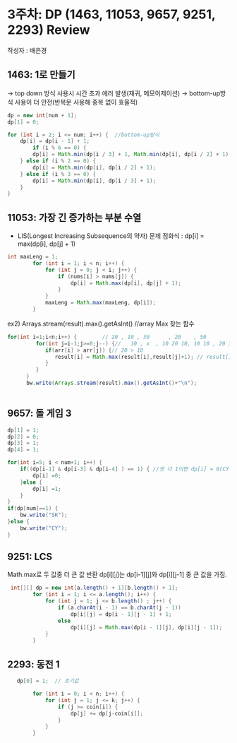 # 3주차: DP (1463, 11053, 9657, 9251, 2293) Review


작성자 : 배은경


## 1463:  1로 만들기

→ top down 방식 사용시 시간 초과 에러 발생(재귀, 메모이제이션)
→ bottom-up방식 사용이 더 안전(반복문 사용해 중복 없이 효율적)

```java
dp = new int[num + 1]; 
dp[1] = 0;

for (int i = 2; i <= num; i++) {  //bottom-up방식
	dp[i] = dp[i - 1] + 1;
        if (i % 6 == 0) {
		dp[i] = Math.min(dp[i / 3] + 1, Math.min(dp[i], dp[i / 2] + 1));
	} else if (i % 2 == 0) {
		dp[i] = Math.min(dp[i], dp[i / 2] + 1);
	} else if (i % 3 == 0) {
		dp[i] = Math.min(dp[i], dp[i / 3] + 1);
	}
}
```

## 11053: 가장 긴 증가하는 부분 수열
- LIS(Longest Increasing Subsequence의 약자) 문제
점화식 : dp[i] = max(dp[i], dp[j] + 1)
```java
int maxLeng = 1;
		for (int i = 1; i < n; i++) {
			for (int j = 0; j < i; j++) {
				if (nums[i] > nums[j]) {
					dp[i] = Math.max(dp[i], dp[j] + 1);
				}
			}
			maxLeng = Math.max(maxLeng, dp[i]);
		}
```
ex2) 
Arrays.stream(result).max().getAsInt() //array Max 찾는 함수
```java
for(int i=1;i<n;i++) {        // 20 , 10 , 30      , 20    , 50
         for(int j=i-1;j>=0;j--) {//   10 , x  , 10 20 10, 10 10 , 20 30 10 20 10
            if(arr[i] > arr[j]) {// 20 > 10 
               result[i] = Math.max(result[i],result[j]+1); // result[1] = max( 1, 1+1); 
            }
         }
      }
      bw.write(Arrays.stream(result).max().getAsInt()+"\n");
    
```

## 9657: 돌 게임 3
```java
dp[1] = 1;
dp[2] = 0;
dp[3] = 1;
dp[4] = 1;

for(int i=5; i < num+1; i++) {
	if((dp[i-1] & dp[i-3] & dp[i-4] ) == 1) { //셋 다 1이면 dp[i] = 0(CY이 이김)이고 3이하면 1
		dp[i] =0;
	}else {
		dp[i] =1;
	}
}
if(dp[num]==1) {
	bw.write("SK");
}else {
	bw.write("CY");
}
```

## 9251: LCS
Math.max로 두 값중 더 큰 값 반환
dp[i][j]는 dp[i-1][j]와 dp[i][j-1] 중 큰 값을 가짐.
```java
 int[][] dp = new int[a.length() + 1][b.length() + 1];
        for (int i = 1; i <= a.length(); i++) {
            for (int j = 1; j <= b.length() ; j++) {
                if (a.charAt(i - 1) == b.charAt(j - 1))
                    dp[i][j] = dp[i - 1][j - 1] + 1;
                else
                    dp[i][j] = Math.max(dp[i - 1][j], dp[i][j - 1]);
            }
        }
```

## 2293: 동전 1
```java
   dp[0] = 1;  // 초기값

        for (int i = 0; i < n; i++) {  
            for (int j = 1; j <= k; j++) { 
                if (j >= coin[i]) {
                    dp[j] += dp[j-coin[i]];
                }
            }
        }
```
